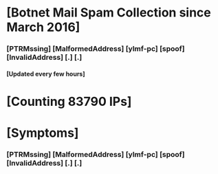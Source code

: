 # [Botnet Mail Spam Collection since March 2016]
### [PTRMssing] [MalformedAddress] [ylmf-pc] [spoof] [InvalidAddress] [.] [.]
#### [Updated every few hours]

# [Counting 83790 IPs]

# [Symptoms] 
###   [PTRMssing] [MalformedAddress] [ylmf-pc] [spoof] [InvalidAddress] [.] [.]
